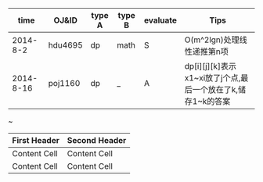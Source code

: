 |time|OJ&ID|type A|type B|evaluate|Tips|
|-|-|-|-|-|-|
|2014-8-2|hdu4695|dp|math|S|O(m^2lgn)处理线性递推第n项|
|2014-8-16|poj1160|dp|_|A|dp[i][j][k]表示x1~xi放了j个点,最后一个放在了k,储存1~k的答案|

  ~
  
|First Header  | Second Header|
| --- | --- |
|Content Cell  | Content Cell|
|Content Cell  | Content Cell|
